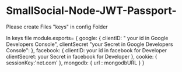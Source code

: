 # SmallSocial-Node-JWT-Passport-

Please create Files "keys" in config Folder

In keys file
module.exports= {
    google: {
        clientID: " your id in Google Developers Console",
        clientSecret "your Secret in Google Developers Console":
    },
    facebook: {
        clientID: your id in facebook for Developer
        clientSecret:  your Secret in facebook for Developer
    },
    cookie: {
        sessionKey:'net.com'
    },
    mongodb: {
        url : mongodbURL
    }
}
